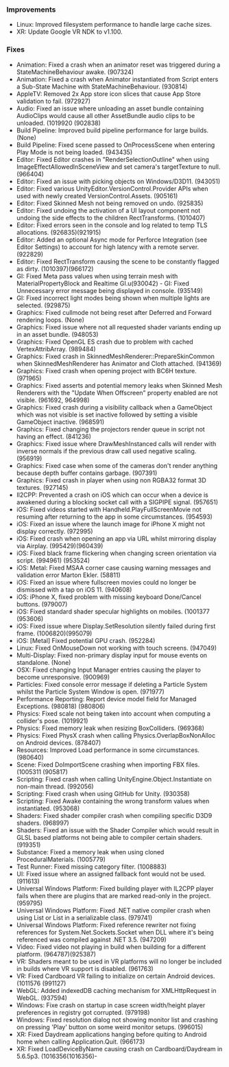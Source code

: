 ### Improvements

*   Linux: Improved filesystem performance to handle large cache sizes.
*   XR: Update Google VR NDK to v1.100.

### Fixes

*   Animation: Fixed a crash when an animator reset was triggered during a StateMachineBehaviour awake. (907324)
*   Animation: Fixed a crash when Animator instantiated from Script enters a Sub-State Machine with StateMachineBehaviour. (930814)
*   AppleTV: Removed 2x App store icon slices that cause App Store validation to fail. (972927)
*   Audio: Fixed an issue where unloading an asset bundle containing AudioClips would cause all other AssetBundle audio clips to be unloaded. (1019920 (902838)
*   Build Pipeline: Improved build pipeline performance for large builds. (None)
*   Build Pipeline: Fixed scene passed to OnProcessScene when entering Play Mode is not being loaded. (943435)
*   Editor: Fixed Editor crashes in "RenderSelectionOutline" when using ImageEffectAllowedInSceneView and set camera's targetTexture to null. (966404)
*   Editor: Fixed an issue with picking objects on Windows/D3D11. (943051)
*   Editor: Fixed various UnityEditor.VersionControl.Provider APIs when used with newly created VersionControl.Assets. (905161)
*   Editor: Fixed Skinned Mesh not being removed on undo. (925835)
*   Editor: Fixed undoing the activation of a UI layout component not undoing the side effects to the children RectTransforms. (1010407)
*   Editor: Fixed errors seen in the console and log related to temp TLS allocations. (926835)(921915)
*   Editor: Added an optional Async mode for Perforce Integration (see Editor Settings) to account for high latency with a remote server. (922829)
*   Editor: Fixed RectTransform causing the scene to be constantly flagged as dirty. (1010397)(966172)
*   GI: Fixed Meta pass values when using terrain mesh with MaterialPropertyBlock and Realtime GI.u(930042) - GI: Fixed Unnecessary error message being displayed in console. (935149)
*   GI: Fixed incorrect light modes being shown when multiple lights are selected. (929875)
*   Graphics: Fixed cullmode not being reset after Deferred and Forward rendering loops. (None)
*   Graphics: Fixed issue where not all requested shader variants ending up in an asset bundle. (948053)
*   Graphics: Fixed OpenGL ES crash due to problem with cached VertexAttribArray. (989484)
*   Graphics: Fixed crash in SkinnedMeshRenderer::PrepareSkinCommon when SkinnedMeshRenderer has Animator and Cloth attached. (941369)
*   Graphics: Fixed crash when opening project with BC6H texture. (971965)
*   Graphics: Fixed asserts and potential memory leaks when Skinned Mesh Renderers with the "Update When Offscreen" property enabled are not visible. (961692, 964998)
*   Graphics: Fixed crash during a visibility callback when a GameObject which was not visible is set inactive followed by setting a visible GameObject inactive. (968591)
*   Graphics: Fixed changing the projectors render queue in script not having an effect. (841236)
*   Graphics: Fixed issue where DrawMeshInstanced calls will render with inverse normals if the previous draw call used negative scaling. (956919)
*   Graphics: Fixed case when some of the cameras don't render anything because depth buffer contains garbage. (907391)
*   Graphics: Fixed crash in player when using non RGBA32 format 3D textures. (927145)
*   Il2CPP: Prevented a crash on iOS which can occur when a device is awakened during a blocking socket call with a SIGPIPE signal. (957651)
*   iOS: Fixed videos started with Handheld.PlayFullScreenMovie not resuming after returning to the app in some circumstances. (954593)
*   iOS: Fixed an issue where the launch image for iPhone X might not display correctly. (972995)
*   iOS: Fixed crash when opening an app via URL whilst mirroring display via Airplay. (995429)(960439)
*   iOS: Fixed black frame flickering when changing screen orientation via script. (994961) (953524)
*   iOS: Metal: Fixed MSAA corner case causing warning messages and validation error Marton Ekler. (58811)
*   iOS: Fixed an issue where fullscreen movies could no longer be dismissed with a tap on iOS 11. (940608)
*   iOS: iPhone X, fixed problem with missing keyboard Done/Cancel buttons. (979007)
*   iOS: Fixed standard shader specular highlights on mobiles. (1001377 (953606)
*   iOS: Fixed issue where Display.SetResolution silently failed during first frame. (1006820)(995079)
*   iOS: \[Metal\] Fixed potential GPU crash. (952284)
*   Linux: Fixed OnMouseDown not working with touch screens. (947049)
*   Multi-Display: Fixed non-primary display input for mouse events on standalone. (None)
*   OSX: Fixed changing Input Manager entries causing the player to become unresponsive. (900969)
*   Particles: Fixed console error message if deleting a Particle System whilst the Particle System Window is open. (971977)
*   Performance Reporting: Report device model field for Managed Exceptions. (980818) (980806)
*   Physics: Fixed scale not being taken into account when computing a collider's pose. (1019921)
*   Physics: Fixed memory leak when resizing BoxColliders. (969368)
*   Physics: Fixed PhysX crash when calling Physics.OverlapBoxNonAlloc on Android devices. (878407)
*   Resources: Improved Load performance in some circumstances. (980640)
*   Scene: Fixed DoImportScene crashing when importing FBX files. (1005311 (905817)
*   Scripting: Fixed crash when calling UnityEngine.Object.Instantiate on non-main thread. (992056)
*   Scripting: Fixed crash when using GitHub for Unity. (930358)
*   Scripting: Fixed Awake containing the wrong transform values when instantiated. (953068)
*   Shaders: Fixed shader compiler crash when compiling specific D3D9 shaders. (968997)
*   Shaders: Fixed an issue with the Shader Compiler which would result in GLSL based platforms not being able to compiler certain shaders. (919351)
*   Substance: Fixed a memory leak when using cloned ProceduralMaterials. (1005779)
*   Test Runner: Fixed missing category filter. (1008883)
*   UI: Fixed issue where an assigned fallback font would not be used. (911613)
*   Universal Windows Platform: Fixed building player with IL2CPP player fails when there are plugins that are marked read-only in the project. (959795)
*   Universal Windows Platform: Fixed .NET native compiler crash when using List or List in a serializable class. (979741)
*   Universal Windows Platform: Fixed reference rewriter not fixing references for System.Net.Sockets.Socket when DLL where it's being referenced was compiled against .NET 3.5. (947209)
*   Video: Fixed video not playing in build when building for a different platform. (964787)(925387)
*   VR: Shaders meant to be used in VR platforms will no longer be included in builds where VR support is disabled. (961763)
*   VR: Fixed Cardboard VR failing to initialize on certain Android devices. (1011576 (991127)
*   WebGL: Added indexedDB caching mechanism for XMLHttpRequest in WebGL. (937594)
*   Windows: Fixe crash on startup in case screen width/height player preferences in registry got corrupted. (979198)
*   Windows: Fixed resolution dialog not showing monitor list and crashing on pressing 'Play' button on some weird monitor setups. (996015)
*   XR: Fixed Daydream applications hanging before quiting to Android home when calling Application.Quit. (966173)
*   XR: Fixed LoadDeviceByName causing crash on Cardboard/Daydream in 5.6.5p3. (1016356(1016356)-